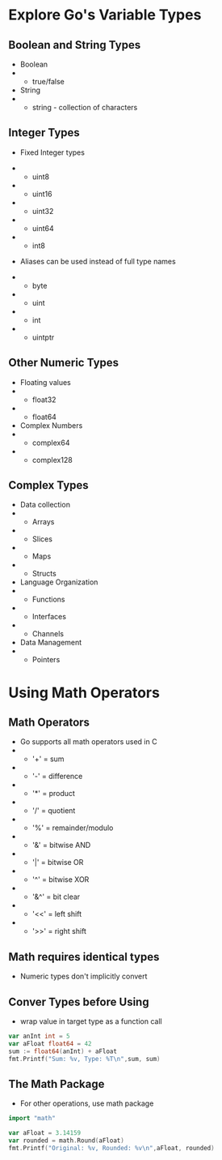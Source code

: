 # Explore Go's Variable Types

## Boolean and String Types
- Boolean
- - true/false
- String
- - string - collection of characters

## Integer Types
- Fixed Integer types
- - uint8
- - uint16
- - uint32
- - uint64
- - int8

- Aliases can be used instead of full type names
- - byte
- - uint
- - int 
- - uintptr

## Other Numeric Types
- Floating values
- - float32
- - float64
- Complex Numbers
- - complex64
- - complex128

## Complex Types
- Data collection
- - Arrays
- - Slices
- - Maps
- - Structs
- Language Organization
- - Functions
- - Interfaces
- - Channels
- Data Management
- - Pointers

# Using Math Operators
## Math Operators
- Go supports all math operators used in C
- - '+' = sum
- - '-' = difference
- - '*' = product
- - '/' = quotient
- - '%' = remainder/modulo
- - '&' = bitwise AND
- - '|' = bitwise OR
- - '^' = bitwise XOR
- - '&^' = bit clear
- - '<<' = left shift
- - '>>' = right shift

## Math requires identical types
- Numeric types don't implicitly convert

## Conver Types before Using
- wrap value in target type as a function call
```Go
var anInt int = 5
var aFloat float64 = 42
sum := float64(anInt) + aFloat
fmt.Printf("Sum: %v, Type: %T\n",sum, sum)
```

## The Math Package
- For other operations, use math package
```Go
import "math"

var aFloat = 3.14159
var rounded = math.Round(aFloat)
fmt.Printf("Original: %v, Rounded: %v\n",aFloat, rounded)
```
